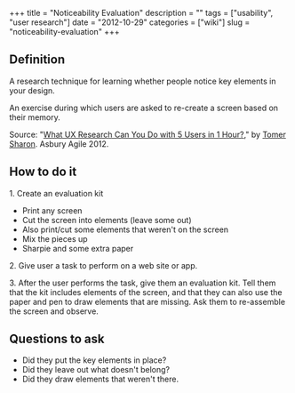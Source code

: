 +++
title = "Noticeability Evaluation"
description = ""
tags = ["usability", "user research"]
date = "2012-10-29"
categories = ["wiki"]
slug = "noticeability-evaluation"
+++


 

<h2 id="toc0">Definition</h2>
<p>A research technique for learning whether people notice key elements in your design.</p>

<p>An exercise during which users are asked to re-create a screen based on their memory.</p>

<p>Source: &quot;<a href="https://speakerdeck.com/tsharon/what-ux-research-can-you-do?slide=49">What UX Research Can You Do with 5 Users in 1 Hour?</a>,&quot; by <a href="http://about.me/tsharon">Tomer Sharon</a>. Asbury Agile 2012.</p>


<h2 id="toc1">How to do it</h2>
<p>1. Create an evaluation kit<br />
<ul>
    <li> Print any screen</li>
    <li> Cut the screen into elements (leave some out)</li>
    <li> Also print/cut some elements that weren't on the screen</li>
    <li> Mix the pieces up</li>
    <li> Sharpie and some extra paper</li>
</ul>

</p>

<p>2. Give user a task to perform on a web site or app.</p>

<p>3. After the user performs the task, give them an evaluation kit. Tell them that the kit includes elements of the screen, and that they can also use the paper and pen to draw elements that are missing. Ask them to re-assemble the screen and observe.</p>


<h2 id="toc2">Questions to ask</h2>
<ul>
    <li> Did they put the key elements in place?</li>
    <li> Did they leave out what doesn't belong?</li>
    <li> Did they draw elements that weren't there.</li>
</ul>



